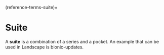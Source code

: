 (reference-terms-suite)=
# Suite

A **suite** is a combination of a series and a pocket. An example that can be used in Landscape is bionic-updates.

